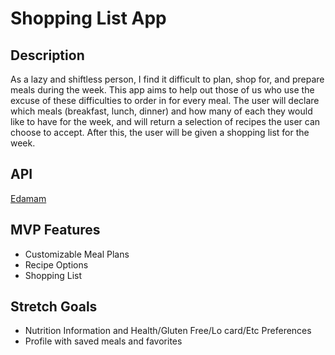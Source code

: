 # Shopping List App

## Description

As a lazy and shiftless person, I find it difficult to plan, shop for, and prepare meals during the week.  This app aims to help out those of us who use the excuse of these difficulties to order in for every meal.  The user will declare which meals (breakfast, lunch, dinner) and how many of each they would like to have for the week, and will return a selection of recipes the user can choose to accept.  After this, the user will be given a shopping list for the week.

## API
[Edamam](https://developer.edamam.com/edamam-recipe-api)

## MVP Features
- Customizable Meal Plans
- Recipe Options
- Shopping List

## Stretch Goals
- Nutrition Information and Health/Gluten Free/Lo card/Etc Preferences
- Profile with saved meals and favorites
